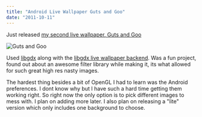 ```yaml
---
title: "Android Live Wallpaper Guts and Goo"
date: "2011-10-11"
---
```


Just released [my second live wallpaper, Guts and Goo](https://market.android.com/details?id=com.loktar.particleswirl&feature=search_result)

![Guts and Goo](https://g1.gstatic.com/android/market/com.loktar.particleswirl/f-1024-0 "Guts and Goo")

Used [libgdx](http://www.badlogicgames.com/wordpress/) along with the [libgdx live wallpaper backend](http://code.google.com/p/libgdx-backend-android-livewallpaper/). Was a fun project, found out about an awesome filter library while making it, its what allowed for such great high res nasty images.

The hardest thing besides a bit of OpenGL I had to learn was the Android preferences. I dont know why but I have such a hard time getting them working right. So right now the only option is to pick different images to mess with. I plan on adding more later. I also plan on releasing a "lite" version which only includes one background to choose.
